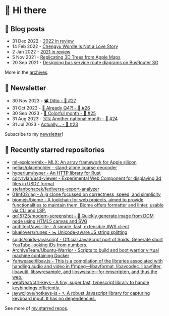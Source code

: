 # 👋 Hi there

## 📝 Blog posts

<!-- feed start -->
- 31 Dec 2022 - [2022 in review](https://cheeaun.com/blog/2022/12/2022-in-review/)
- 14 Feb 2022 - [Chengyu Wordle Is Not a Love Story](https://cheeaun.com/blog/2022/02/chengyu-wordle-is-not-a-love-story/)
- 2 Jan 2022 - [2021 in review](https://cheeaun.com/blog/2022/01/2021-in-review/)
- 5 Nov 2021 - [Replicating 3D Trees from Apple Maps](https://cheeaun.com/blog/2021/11/replicating-3d-trees-apple-maps/)
- 20 Sep 2021 - [Designing bus service route diagrams on BusRouter SG](https://cheeaun.com/blog/2021/09/bus-service-route-diagrams-busrouter-sg/)
<!-- feed end -->

More in the [archives](https://cheeaun.com/blog/archives/).

## 📰 Newsletter

<!-- newsletter start -->
- 30 Nov 2023 - [📽️ Ditto - 🥫 #27](https://cheeaun.substack.com/p/ditto-27)
- 31 Oct 2023 - [🫣 Already Q4?! - 🥫 #26](https://cheeaun.substack.com/p/already-q4-26)
- 30 Sep 2023 - [🎨 Colorful month - 🥫 #25](https://cheeaun.substack.com/p/colorful-month-25)
- 31 Aug 2023 - [🇸🇬 Another national month - 🥫 #24](https://cheeaun.substack.com/p/another-national-month-24)
- 31 Jul 2023 - [Actually… - 🥫 #23](https://cheeaun.substack.com/p/actually-23)
<!-- newsletter end -->

Subscribe to my [newsletter](https://cheeaun.substack.com/)!

## 🌟 Recently starred repositories

<!-- starred repos start -->
- [ml-explore/mlx - MLX: An array framework for Apple silicon](https://github.com/ml-explore/mlx)
- [pelias/placeholder - stand-alone coarse geocoder](https://github.com/pelias/placeholder)
- [hyperium/hyper - An HTTP library for Rust](https://github.com/hyperium/hyper)
- [coryrylan/usd-viewer - Experimental Web Component for displaying 3d files in USDZ format](https://github.com/coryrylan/usd-viewer)
- [stefanbohacek/fediverse-export-analyzer](https://github.com/stefanbohacek/fediverse-export-analyzer)
- [01mf02/jaq - A jq clone focussed on correctness, speed, and simplicity](https://github.com/01mf02/jaq)
- [biomejs/biome - A toolchain for web projects, aimed to provide functionalities to maintain them. Biome offers formatter and linter, usable via CLI and LSP.](https://github.com/biomejs/biome)
- [qq15725/modern-screenshot - 📸 Quickly generate image from DOM node using HTML5 canvas and SVG](https://github.com/qq15725/modern-screenshot)
- [architect/aws-lite - A simple, fast, extensible AWS client](https://github.com/architect/aws-lite)
- [bluelovers/runes - ✂️  Unicode-aware JS string splitting](https://github.com/bluelovers/runes)
- [sqids/sqids-javascript - Official JavaScript port of Sqids. Generate short YouTube-looking IDs from numbers.](https://github.com/sqids/sqids-javascript)
- [ArchiveTeam/Ubuntu-Warrior - Scripts to build and boot warrior virtual machine containing Docker](https://github.com/ArchiveTeam/Ubuntu-Warrior)
- [Yahweasel/libav.js - This is a compilation of the libraries associated with handling audio and video in ffmpeg—libavformat, libavcodec, libavfilter, libavutil, libswresample, and libswscale—for emscripten, and thus the web.](https://github.com/Yahweasel/libav.js)
- [webNeat/ctrl-keys - A tiny, super fast, typescript library to handle keybindings efficiently.](https://github.com/webNeat/ctrl-keys)
- [jaywcjlove/hotkeys-js - ➷ A robust Javascript library for capturing keyboard input. It has no dependencies. ](https://github.com/jaywcjlove/hotkeys-js)
<!-- starred repos end -->

See more of [my starred repos](https://github.com/stars/cheeaun/).
